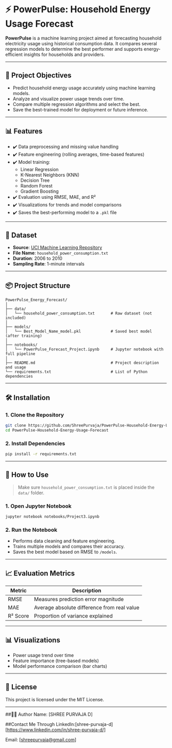 
# ⚡ PowerPulse: Household Energy Usage Forecast

**PowerPulse** is a machine learning project aimed at forecasting household electricity usage using historical consumption data. It compares several regression models to determine the best performer and supports energy-efficient insights for households and providers.

---

## 🚀 Project Objectives

- Predict household energy usage accurately using machine learning models.
- Analyze and visualize power usage trends over time.
- Compare multiple regression algorithms and select the best.
- Save the best-trained model for deployment or future inference.

---

## 📊 Features

- ✔️ Data preprocessing and missing value handling
- ✔️ Feature engineering (rolling averages, time-based features)
- ✔️ Model training:
  - Linear Regression
  - K-Nearest Neighbors (KNN)
  - Decision Tree
  - Random Forest
  - Gradient Boosting
- ✔️ Evaluation using RMSE, MAE, and R²
- ✔️ Visualizations for trends and model comparisons
- ✔️ Saves the best-performing model to a `.pkl` file

---

## 📁 Dataset

- **Source**: [UCI Machine Learning Repository](https://archive.ics.uci.edu/ml/datasets/individual+household+electric+power+consumption)
- **File Name**: `household_power_consumption.txt`
- **Duration**: 2006 to 2010
- **Sampling Rate**: 1-minute intervals

---

## 📦 Project Structure

```
PowerPulse_Energy_Forecast/
│
├── data/
│   └── household_power_consumption.txt       # Raw dataset (not included)
│
├── models/
│   └── Best_Model_Name_model.pkl             # Saved best model (after training)
│
├── notebooks/
│   └── PowerPulse_Forecast_Project.ipynb     # Jupyter notebook with full pipeline
│
├── README.md                                 # Project description and usage
└── requirements.txt                          # List of Python dependencies
```

---

## 🛠 Installation

### 1. Clone the Repository

```bash
git clone https://github.com/ShreePurvaja/PowerPulse-Household-Energy-Usage-Forecast.git
cd PowerPulse-Household-Energy-Usage-Forecast
```

### 2. Install Dependencies

```bash
pip install -r requirements.txt
```

---

## 🧠 How to Use

> Make sure `household_power_consumption.txt` is placed inside the `data/` folder.

### 1. Open Jupyter Notebook

```bash
jupyter notebook notebooks/Project3.ipynb
```

### 2. Run the Notebook
- Performs data cleaning and feature engineering.
- Trains multiple models and compares their accuracy.
- Saves the best model based on RMSE to `/models`.

---

## 📈 Evaluation Metrics

| Metric        | Description                                  |
|---------------|----------------------------------------------|
| RMSE          | Measures prediction error magnitude          |
| MAE           | Average absolute difference from real value  |
| R² Score      | Proportion of variance explained             |

---

## 📊 Visualizations

- Power usage trend over time
- Feature importance (tree-based models)
- Model performance comparison (bar charts)

---

## 📄 License

This project is licensed under the MIT License.

---
##👨‍💻 Author
Name: [SHREE PURVAJA D]

##Contact Me Through
LinkedIn:[shree-purvaja-d][https://www.linkedin.com/in/shree-purvaja-d/]

Email: [shreepurvaja@gmail.com]


